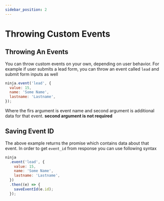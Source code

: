 ```yaml
---
sidebar_position: 2
---
```


# Throwing Custom Events

## Throwing An Events

You can throw custom events on your own, depending on user behavior. For example if user submits a lead form, you can throw an event called `lead` and submit form inputs as well

```js title="Example lead event"
ninja.event('lead', {
  value: 15,
  name: 'Some Name',
  lastname: 'Lastname',
});
```

Where the firs argument is event name and second argument is additional data for that event.
**second argument is not required**

## Saving Event ID

The above example returns the promise which contains data about that event.
In order to get `event_id` from response you can use following syntax

```js title="Save event id"
ninja
  .event('lead', {
    value: 15,
    name: 'Some Name',
    lastname: 'Lastname',
  })
  .then((e) => {
    saveEventId(e.id);
  });
```
